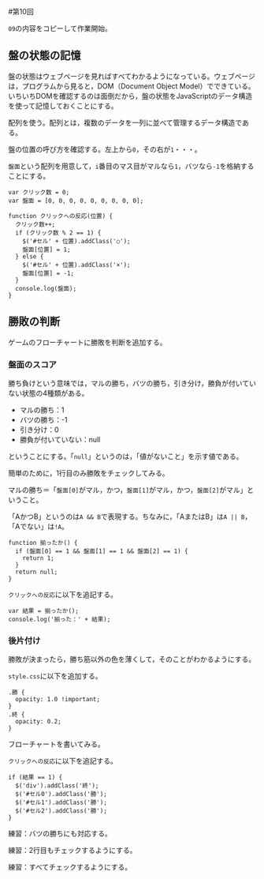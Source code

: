 #第10回

`09`の内容をコピーして作業開始。

## 盤の状態の記憶

盤の状態はウェブページを見ればすべてわかるようになっている。ウェブページは，プログラムから見ると，DOM（Document Object Model）でできている。いちいちDOMを確認するのは面倒だから，盤の状態をJavaScriptのデータ構造を使って記憶しておくことにする。

配列を使う。配列とは，複数のデータを一列に並べて管理するデータ構造である。

盤の位置の呼び方を確認する。左上から`0`，その右が`1`・・・。

`盤面`という配列を用意して，`i`番目のマス目がマルなら`1`，バツなら`-1`を格納することにする。

```
var クリック数 = 0;
var 盤面 = [0, 0, 0, 0, 0, 0, 0, 0, 0];

function クリックへの反応(位置) {
  クリック数++;
  if (クリック数 % 2 == 1) {
    $('#セル' + 位置).addClass('○');
    盤面[位置] = 1;
  } else {
    $('#セル' + 位置).addClass('×');
    盤面[位置] = -1;
  }
  console.log(盤面);
}
```

## 勝敗の判断

ゲームのフローチャートに勝敗を判断を追加する。

### 盤面のスコア

勝ち負けという意味では，マルの勝ち，バツの勝ち，引き分け，勝負が付いていない状態の4種類がある。

+ マルの勝ち：1
+ バツの勝ち：-1
+ 引き分け：0
+ 勝負が付いていない：null

ということにする。「`null`」というのは，「値がないこと」を示す値である。

簡単のために，1行目のみ勝敗をチェックしてみる。

マルの勝ち＝「`盤面[0]`がマル，かつ，`盤面[1]`がマル，かつ，`盤面[2]`がマル」ということ。

「AかつB」というのは`A && B`で表現する。ちなみに，「AまたはB」は`A || B`，「Aでない」は`!A`。

```
function 揃ったか() {
  if (盤面[0] == 1 && 盤面[1] == 1 && 盤面[2] == 1) {
    return 1;
  }
  return null;
}
```

`クリックへの反応`に以下を追記する。

```
var 結果 = 揃ったか();
console.log('揃った：' + 結果);
```

### 後片付け

勝敗が決まったら，勝ち筋以外の色を薄くして，そのことがわかるようにする。

`style.css`に以下を追加する。

```
.勝 {
  opacity: 1.0 !important;
}
.終 {
  opacity: 0.2;
}
```

フローチャートを書いてみる。

`クリックへの反応`に以下を追記する。

```
if (結果 == 1) {
  $('div').addClass('終');
  $('#セル0').addClass('勝');
  $('#セル1').addClass('勝');
  $('#セル2').addClass('勝');
}
```

練習：バツの勝ちにも対応する。

練習：2行目もチェックするようにする。

練習：すべてチェックするようにする。
